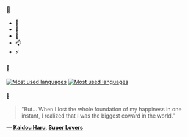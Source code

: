 ### 👋

- 🔭
- 🌱
- 💬
- 📫
- ⚡

#### 🧏

[![Most used languages](https://github-readme-stats-aynah.vercel.app/api/top-langs/?username=aynh&theme=solarized-dark&langs_count=6&layout=compact&hide_title=true)](https://github.com/anuraghazra/github-readme-stats#gh-dark-mode-only)
[![Most used languages](https://github-readme-stats-aynah.vercel.app/api/top-langs/?username=aynh&theme=solarized-light&langs_count=6&layout=compact&hide_title=true)](https://github.com/anuraghazra/github-readme-stats#gh-light-mode-only)

#### 💬

> "But... When I lost the whole foundation of my happiness in one instant, I realized that I was the biggest coward in the world."

&mdash; [**Kaidou Haru**](https://myanimelist.net/character.php?q=Kaidou%20Haru&cat=character), [**Super Lovers**](https://myanimelist.net/search/all?q=Super%20Lovers&cat=all)
